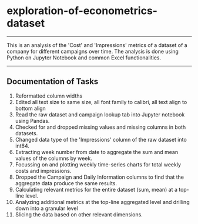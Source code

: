 # exploration-of-econometrics-dataset
---
This is an analysis of the 'Cost' and 'Impressions' metrics of a dataset of a company for different campaigns over time. The analysis is done using Python on Jupyter Notebook and common Excel functionalities.

---
Documentation of Tasks
---
1. Reformatted column widths
2. Edited all text size to same size, all font family to calibri, all text align to bottom align
3. Read the raw dataset and campaign lookup tab into Jupyter notebook using Pandas.
4. Checked for and dropped missing values and missing columns in both datasets.
5. Changed data type of the 'Impressions' column of the raw dataset into int64.
6. Extracting week number from date to aggregate the sum and mean values of the columns by week.
7. Focussing on and plotting weekly time-series charts for total weekly costs and impressions.
8. Dropped the Campaign and Daily Information columns to find that the aggregate data produce the same results.
9. Calculating relevant metrics for the entire dataset (sum, mean) at a top-line level.
10. Analyzing additional metrics at the top-line aggregated level and drilling down into a granular level
11. Slicing the data based on other relevant dimensions.
